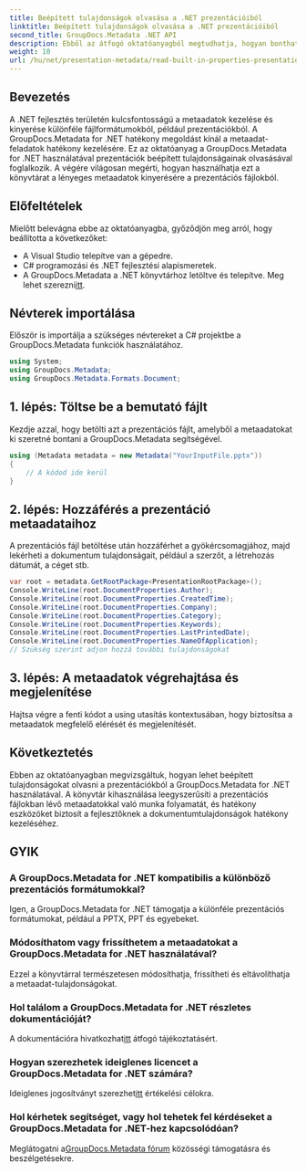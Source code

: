 ```yaml
---
title: Beépített tulajdonságok olvasása a .NET prezentációiból
linktitle: Beépített tulajdonságok olvasása a .NET prezentációiból
second_title: GroupDocs.Metadata .NET API
description: Ebből az átfogó oktatóanyagból megtudhatja, hogyan bonthat ki beépített tulajdonságokat a prezentációkból a GroupDocs.Metadata for .NET segítségével.
weight: 10
url: /hu/net/presentation-metadata/read-built-in-properties-presentations/
---
```

## Bevezetés
A .NET fejlesztés területén kulcsfontosságú a metaadatok kezelése és kinyerése különféle fájlformátumokból, például prezentációkból. A GroupDocs.Metadata for .NET hatékony megoldást kínál a metaadat-feladatok hatékony kezelésére. Ez az oktatóanyag a GroupDocs.Metadata for .NET használatával prezentációk beépített tulajdonságainak olvasásával foglalkozik. A végére világosan megérti, hogyan használhatja ezt a könyvtárat a lényeges metaadatok kinyerésére a prezentációs fájlokból.
## Előfeltételek
Mielőtt belevágna ebbe az oktatóanyagba, győződjön meg arról, hogy beállította a következőket:
- A Visual Studio telepítve van a gépedre.
- C# programozási és .NET fejlesztési alapismeretek.
-  A GroupDocs.Metadata a .NET könyvtárhoz letöltve és telepítve. Meg lehet szerezni[itt](https://releases.groupdocs.com/metadata/net/).

## Névterek importálása
Először is importálja a szükséges névtereket a C# projektbe a GroupDocs.Metadata funkciók használatához.
```csharp
using System;
using GroupDocs.Metadata;
using GroupDocs.Metadata.Formats.Document;
```
## 1. lépés: Töltse be a bemutató fájlt
Kezdje azzal, hogy betölti azt a prezentációs fájlt, amelyből a metaadatokat ki szeretné bontani a GroupDocs.Metadata segítségével.
```csharp
using (Metadata metadata = new Metadata("YourInputFile.pptx"))
{
    // A kódod ide kerül
}
```
## 2. lépés: Hozzáférés a prezentáció metaadataihoz
A prezentációs fájl betöltése után hozzáférhet a gyökércsomagjához, majd lekérheti a dokumentum tulajdonságait, például a szerzőt, a létrehozás dátumát, a céget stb.
```csharp
var root = metadata.GetRootPackage<PresentationRootPackage>();
Console.WriteLine(root.DocumentProperties.Author);
Console.WriteLine(root.DocumentProperties.CreatedTime);
Console.WriteLine(root.DocumentProperties.Company);
Console.WriteLine(root.DocumentProperties.Category);
Console.WriteLine(root.DocumentProperties.Keywords);
Console.WriteLine(root.DocumentProperties.LastPrintedDate);
Console.WriteLine(root.DocumentProperties.NameOfApplication);
// Szükség szerint adjon hozzá további tulajdonságokat
```
## 3. lépés: A metaadatok végrehajtása és megjelenítése
Hajtsa végre a fenti kódot a using utasítás kontextusában, hogy biztosítsa a metaadatok megfelelő elérését és megjelenítését.

## Következtetés
Ebben az oktatóanyagban megvizsgáltuk, hogyan lehet beépített tulajdonságokat olvasni a prezentációkból a GroupDocs.Metadata for .NET használatával. A könyvtár kihasználása leegyszerűsíti a prezentációs fájlokban lévő metaadatokkal való munka folyamatát, és hatékony eszközöket biztosít a fejlesztőknek a dokumentumtulajdonságok hatékony kezeléséhez.

## GYIK
### A GroupDocs.Metadata for .NET kompatibilis a különböző prezentációs formátumokkal?
Igen, a GroupDocs.Metadata for .NET támogatja a különféle prezentációs formátumokat, például a PPTX, PPT és egyebeket.
### Módosíthatom vagy frissíthetem a metaadatokat a GroupDocs.Metadata for .NET használatával?
Ezzel a könyvtárral természetesen módosíthatja, frissítheti és eltávolíthatja a metaadat-tulajdonságokat.
### Hol találom a GroupDocs.Metadata for .NET részletes dokumentációját?
 A dokumentációra hivatkozhat[itt](https://tutorials.groupdocs.com/metadata/net/) átfogó tájékoztatásért.
### Hogyan szerezhetek ideiglenes licencet a GroupDocs.Metadata for .NET számára?
 Ideiglenes jogosítványt szerezhet[itt](https://purchase.groupdocs.com/temporary-license/) értékelési célokra.
### Hol kérhetek segítséget, vagy hol tehetek fel kérdéseket a GroupDocs.Metadata for .NET-hez kapcsolódóan?
 Meglátogatni a[GroupDocs.Metadata fórum](https://forum.groupdocs.com/c/metadata/14) közösségi támogatásra és beszélgetésekre.